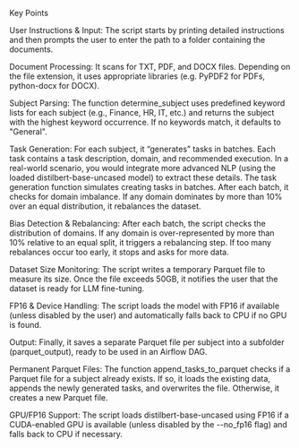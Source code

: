 Key Points

User Instructions & Input: The script starts by printing detailed instructions and then prompts the user to enter the path to a folder containing the documents.

Document Processing: It scans for TXT, PDF, and DOCX files. Depending on the file extension, it uses appropriate libraries (e.g. PyPDF2 for PDFs, python-docx for DOCX).

Subject Parsing: The function determine_subject uses predefined keyword lists for each subject (e.g., Finance, HR, IT, etc.) and returns the subject with the highest keyword occurrence. If no keywords match, it defaults to "General".

Task Generation: For each subject, it “generates” tasks in batches. Each task contains a task description, domain, and recommended execution. In a real-world scenario, you would integrate more advanced NLP (using the loaded distilbert-base-uncased model) to extract these details. The task generation function simulates creating tasks in batches. After each batch, it checks for domain imbalance. If any domain dominates by more than 10% over an equal distribution, it rebalances the dataset.

Bias Detection & Rebalancing: After each batch, the script checks the distribution of domains. If any domain is over-represented by more than 10% relative to an equal split, it triggers a rebalancing step. If too many rebalances occur too early, it stops and asks for more data.

Dataset Size Monitoring: The script writes a temporary Parquet file to measure its size. Once the file exceeds 50GB, it notifies the user that the dataset is ready for LLM fine-tuning.

FP16 & Device Handling: The script loads the model with FP16 if available (unless disabled by the user) and automatically falls back to CPU if no GPU is found.

Output: Finally, it saves a separate Parquet file per subject into a subfolder (parquet_output), ready to be used in an Airflow DAG.

Permanent Parquet Files:
The function append_tasks_to_parquet checks if a Parquet file for a subject already exists. If so, it loads the existing data, appends the newly generated tasks, and overwrites the file. Otherwise, it creates a new Parquet file.


GPU/FP16 Support:
The script loads distilbert-base-uncased using FP16 if a CUDA-enabled GPU is available (unless disabled by the --no_fp16 flag) and falls back to CPU if necessary.
